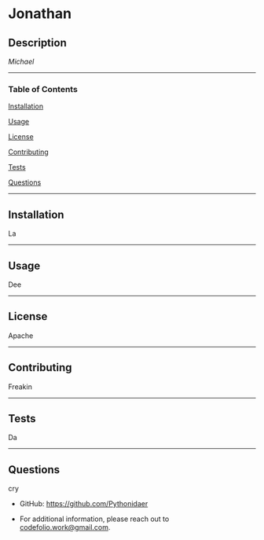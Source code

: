     
# Jonathan
## Description 
*Michael*

-----------
### Table of Contents

[Installation](#installation)

[Usage](#usage)

[License](#license)

[Contributing](#contributing)

[Tests](#tests)

[Questions](#questions)

-----------
## Installation 
La

-----------

## Usage 
Dee

-----------

## License 
Apache

-----------

## Contributing 
Freakin

-----------

## Tests 
Da

-----------

## Questions 
cry
* GitHub: https://github.com/Pythonidaer

* For additional information, please reach out to codefolio.work@gmail.com.
